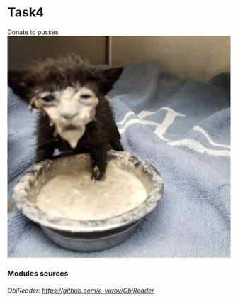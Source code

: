 # Task4
Donate to pusses
![](https://github.com/TypingGatito/Task4/blob/main/src/main/resources/com/cgvsu/images/RenderCat%20Pro%20Logo.png)

### Modules sources
###### ObjReader: https://github.com/e-yurov/ObjReader
